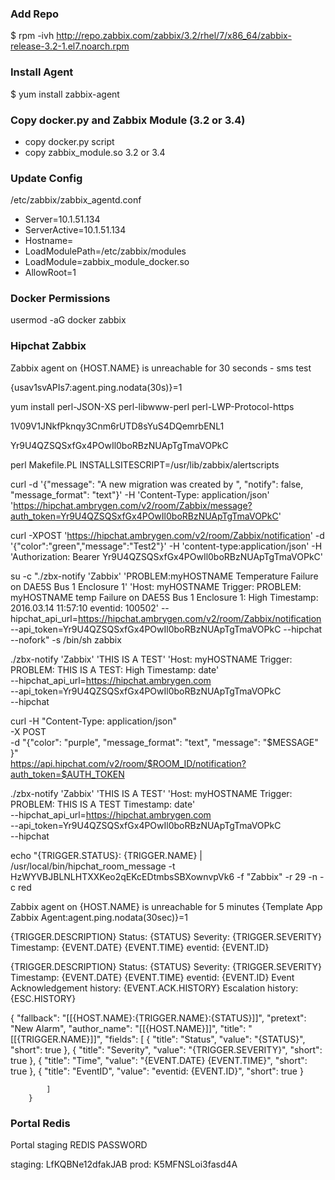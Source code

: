 ### Add Repo

$ rpm -ivh http://repo.zabbix.com/zabbix/3.2/rhel/7/x86_64/zabbix-release-3.2-1.el7.noarch.rpm

### Install Agent

$ yum install zabbix-agent

### Copy docker.py and Zabbix Module (3.2 or 3.4)

- copy docker.py script
- copy zabbix_module.so 3.2 or 3.4

### Update Config

/etc/zabbix/zabbix_agentd.conf 

- Server=10.1.51.134
- ServerActive=10.1.51.134
- Hostname=<hostname>
- LoadModulePath=/etc/zabbix/modules
- LoadModule=zabbix_module_docker.so
- AllowRoot=1

### Docker Permissions

usermod -aG docker zabbix


### Hipchat Zabbix

Zabbix agent on {HOST.NAME} is unreachable for 30 seconds - sms test 

{usav1svAPIs7:agent.ping.nodata(30s)}=1

yum install perl-JSON-XS perl-libwww-perl perl-LWP-Protocol-https

1V09V1JNkfPknqy3Cnm6rUTD8sYuS4DQemrbENL1

Yr9U4QZSQSxfGx4POwIl0boRBzNUApTgTmaVOPkC


perl Makefile.PL INSTALLSITESCRIPT=/usr/lib/zabbix/alertscripts


curl -d '{"message": "A new migration was created by <xxxx>", "notify": false, "message_format": "text"}' -H 'Content-Type: application/json' 'https://hipchat.ambrygen.com/v2/room/Zabbix/message?auth_token=Yr9U4QZSQSxfGx4POwIl0boRBzNUApTgTmaVOPkC'


curl  -XPOST 'https://hipchat.ambrygen.com/v2/room/Zabbix/notification' -d '{"color":"green","message":"Test2"}' -H 'content-type:application/json' -H 'Authorization: Bearer Yr9U4QZSQSxfGx4POwIl0boRBzNUApTgTmaVOPkC'




su -c "./zbx-notify 'Zabbix' 'PROBLEM:myHOSTNAME Temperature Failure on DAE5S Bus 1 Enclosure 1' 'Host: myHOSTNAME Trigger: PROBLEM: myHOSTNAME temp Failure on DAE5S Bus 1 Enclosure 1: High Timestamp: 2016.03.14 11:57:10 eventid: 100502' --hipchat_api_url=https://hipchat.ambrygen.com/v2/room/Zabbix/notification --api_token=Yr9U4QZSQSxfGx4POwIl0boRBzNUApTgTmaVOPkC --hipchat --nofork" -s /bin/sh zabbix


./zbx-notify 'Zabbix' 'THIS IS A TEST' 'Host: myHOSTNAME Trigger: PROBLEM: THIS IS A TEST: High Timestamp: date' \
--hipchat_api_url=https://hipchat.ambrygen.com \
--api_token=Yr9U4QZSQSxfGx4POwIl0boRBzNUApTgTmaVOPkC \
--hipchat



curl -H "Content-Type: application/json" \
     -X POST \
     -d "{\"color\": \"purple\", \"message_format\": \"text\", \"message\": \"$MESSAGE\" }" \
     https://api.hipchat.com/v2/room/$ROOM_ID/notification?auth_token=$AUTH_TOKEN






./zbx-notify 'Zabbix' 'THIS IS A TEST' 'Host: myHOSTNAME Trigger: PROBLEM: THIS IS A TEST Timestamp: date' \
--hipchat_api_url=https://hipchat.ambrygen.com \
--api_token=Yr9U4QZSQSxfGx4POwIl0boRBzNUApTgTmaVOPkC \
--hipchat



echo "{TRIGGER.STATUS}: {TRIGGER.NAME} | /usr/local/bin/hipchat_room_message -t HzWYVBJBLNLHTXXKeo2qEKcEDtmbsSBXownvpVk6 -f "Zabbix" -r 29 -n -c red


Zabbix agent on {HOST.NAME} is unreachable for 5 minutes
{Template App Zabbix Agent:agent.ping.nodata(30sec)}=1

{TRIGGER.DESCRIPTION}
Status: {STATUS}
Severity: {TRIGGER.SEVERITY}
Timestamp: {EVENT.DATE} {EVENT.TIME}
eventid: {EVENT.ID}


{TRIGGER.DESCRIPTION}
Status: {STATUS}
Severity: {TRIGGER.SEVERITY}
Timestamp: {EVENT.DATE} {EVENT.TIME}
eventid: {EVENT.ID}
Event Acknowledgement history: {EVENT.ACK.HISTORY}
Escalation history: {ESC.HISTORY}


{
            "fallback": "[[{HOST.NAME}:{TRIGGER.NAME}:{STATUS}]]",
            "pretext": "New Alarm",
            "author_name": "[[{HOST.NAME}]]",
            "title": "[[{TRIGGER.NAME}]]",
            "fields": [
                {
                    "title": "Status",
                    "value": "{STATUS}",
                    "short": true
                },
                {
                    "title": "Severity",
                    "value": "{TRIGGER.SEVERITY}",
                    "short": true
                },
                {
                    "title": "Time",
                    "value": "{EVENT.DATE} {EVENT.TIME}",
                    "short": true
                },
                {
                    "title": "EventID",
                    "value": "eventid: {EVENT.ID}",
                    "short": true
                }
                
                
            ]
        }


### Portal Redis

Portal staging 
REDIS PASSWORD

staging: LfKQBNe12dfakJAB
prod:    K5MFNSLoi3fasd4A
